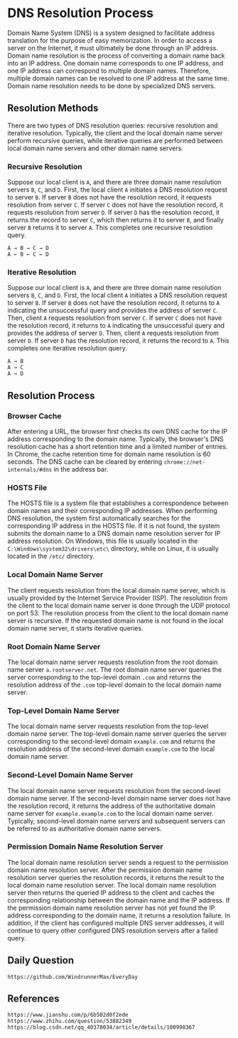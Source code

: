 # DNS Resolution Process
Domain Name System (DNS) is a system designed to facilitate address translation for the purpose of easy memorization. In order to access a server on the Internet, it must ultimately be done through an IP address. Domain name resolution is the process of converting a domain name back into an IP address. One domain name corresponds to one IP address, and one IP address can correspond to multiple domain names. Therefore, multiple domain names can be resolved to one IP address at the same time. Domain name resolution needs to be done by specialized DNS servers.

## Resolution Methods
There are two types of DNS resolution queries: recursive resolution and iterative resolution. Typically, the client and the local domain name server perform recursive queries, while iterative queries are performed between local domain name servers and other domain name servers.

### Recursive Resolution
Suppose our local client is `A`, and there are three domain name resolution servers `B`, `C`, and `D`. First, the local client `A` initiates a DNS resolution request to server `B`. If server `B` does not have the resolution record, it requests resolution from server `C`. If server `C` does not have the resolution record, it requests resolution from server `D`. If server `D` has the resolution record, it returns the record to server `C`, which then returns it to server `B`, and finally server `B` returns it to server `A`. This completes one recursive resolution query.

```
A → B → C → D
A ← B ← C ← D
```

### Iterative Resolution
Suppose our local client is `A`, and there are three domain name resolution servers `B`, `C`, and `D`. First, the local client `A` initiates a DNS resolution request to server `B`. If server `B` does not have the resolution record, it returns to `A` indicating the unsuccessful query and provides the address of server `C`. Then, client `A` requests resolution from server `C`. If server `C` does not have the resolution record, it returns to `A` indicating the unsuccessful query and provides the address of server `D`. Then, client `A` requests resolution from server `D`. If server `D` has the resolution record, it returns the record to `A`. This completes one iterative resolution query.

```
A → B
A → C
A → D
```

## Resolution Process

### Browser Cache
After entering a URL, the browser first checks its own DNS cache for the IP address corresponding to the domain name. Typically, the browser's DNS resolution cache has a short retention time and a limited number of entries. In Chrome, the cache retention time for domain name resolution is 60 seconds. The DNS cache can be cleared by entering `chrome://net-internals/#dns` in the address bar.

### HOSTS File
The HOSTS file is a system file that establishes a correspondence between domain names and their corresponding IP addresses. When performing DNS resolution, the system first automatically searches for the corresponding IP address in the HOSTS file. If it is not found, the system submits the domain name to a DNS domain name resolution server for IP address resolution. On Windows, this file is usually located in the `C:\Windows\system32\drivers\etc\` directory, while on Linux, it is usually located in the `/etc/` directory.

### Local Domain Name Server
The client requests resolution from the local domain name server, which is usually provided by the Internet Service Provider (ISP). The resolution from the client to the local domain name server is done through the UDP protocol on port 53. The resolution process from the client to the local domain name server is recursive. If the requested domain name is not found in the local domain name server, it starts iterative queries.

### Root Domain Name Server
The local domain name server requests resolution from the root domain name server `a.rootserver.net`. The root domain name server queries the server corresponding to the top-level domain `.com` and returns the resolution address of the `.com` top-level domain to the local domain name server.

### Top-Level Domain Name Server
The local domain name server requests resolution from the top-level domain name server. The top-level domain name server queries the server corresponding to the second-level domain `example.com` and returns the resolution address of the second-level domain `example.com` to the local domain name server.

### Second-Level Domain Name Server
The local domain name server requests resolution from the second-level domain name server. If the second-level domain name server does not have the resolution record, it returns the address of the authoritative domain name server for `example.example.com` to the local domain name server. Typically, second-level domain name servers and subsequent servers can be referred to as authoritative domain name servers.

### Permission Domain Name Resolution Server
The local domain name resolution server sends a request to the permission domain name resolution server. After the permission domain name resolution server queries the resolution records, it returns the result to the local domain name resolution server. The local domain name resolution server then returns the queried IP address to the client and caches the corresponding relationship between the domain name and the IP address. If the permission domain name resolution server has not yet found the IP address corresponding to the domain name, it returns a resolution failure. In addition, if the client has configured multiple DNS server addresses, it will continue to query other configured DNS resolution servers after a failed query.


## Daily Question

```
https://github.com/WindrunnerMax/EveryDay
```

## References

```
https://www.jianshu.com/p/6b502d0f2ede
https://www.zhihu.com/question/53882349
https://blog.csdn.net/qq_40378034/article/details/100998367
```